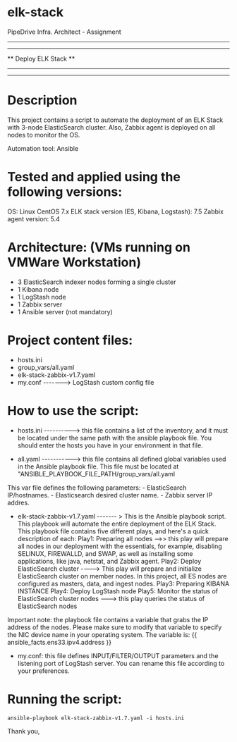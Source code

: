 # elk-stack
PipeDrive Infra. Architect - Assignment

***************************
***************************
**   Deploy ELK Stack    **
***************************
***************************


Description
===========

This project contains a script to automate the deployment of an ELK Stack with 3-node ElasticSearch cluster. Also, Zabbix agent is deployed on all nodes to monitor the OS.

Automation tool: Ansible

Tested and applied using the following versions:
================================================
OS: Linux CentOS 7.x
ELK stack version (ES, Kibana, Logstash):  7.5
Zabbix agent version: 5.4

Architecture: (VMs running on VMWare Workstation)
=============
- 3 ElasticSearch indexer nodes forming a single cluster
- 1 Kibana node
- 1 LogStash node
- 1 Zabbix server
- 1 Ansible server (not mandatory)

Project content files:
======================
- hosts.ini 
- group_vars/all.yaml
- elk-stack-zabbix-v1.7.yaml
- my.conf  -------> LogStash custom config file

How to use the script:
======================
- hosts.ini ----------> this file contains a list of the inventory, and it must be located under the same path with the ansible playbook file.
You should enter the hosts you have in your environment in that file.

- all.yaml -----------> this file contains all defined global variables used in the Ansible playbook file.
This file must be located at "ANSIBLE_PLAYBOOK_FILE_PATH/group_vars/all.yaml

This var file defines the following parameters:
	- ElasticSearch IP/hostnames.
	- Elasticsearch desired cluster name.
	- Zabbix server IP addres.
	
- elk-stack-zabbix-v1.7.yaml ------- > This is the Ansible playbook script. This playbook will automate the entire deployment of the ELK Stack.
This playbook file contains five different plays, and here's a quick description of each:
	Play1: Preparing all nodes -->> this play will prepare all nodes in our deployment with the essentials, for example, disabling SELINUX, FIREWALLD, and SWAP, as well as installing some applications, like java, netstat, and Zabbix agent.
	Play2: Deploy ElasticSearch cluster ----> This play will prepare and initialize ElasticSearch cluster on member nodes. In this project, all ES nodes are configured as masters, data, and ingest nodes.
	Play3: Preparing KIBANA INSTANCE
	Play4: Deploy LogStash node
	Play5: Monitor the status of ElasticSearch cluster nodes ---> this play queries the status of ElasticSearch nodes
	
Important note: the playbook file contains a variable that grabs the IP address of the nodes. Please make sure to modify that variable to specify the NIC device name in your operating system. The variable is: {{ ansible_facts.ens33.ipv4.address }}

- my.conf: this file defines INPUT/FILTER/OUTPUT parameters and the listening port of LogStash server. You can rename this file according to your preferences.

Running the script:
===================
	ansible-playbook elk-stack-zabbix-v1.7.yaml -i hosts.ini
	
Thank you,
	
	


